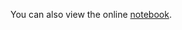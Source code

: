 You can also view the online [notebook](http://nbviewer.ipython.org/github/iit-cs429/main/blob/master/lectures/lec09/Evaluation.ipynb).

